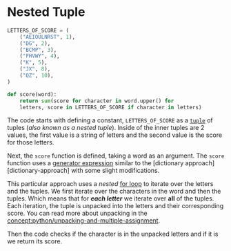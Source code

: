 # Nested Tuple

```python
LETTERS_OF_SCORE = (
    ("AEIOULNRST", 1),
    ("DG", 2),
    ("BCMP", 3),
    ("FHVWY", 4),
    ("K", 5),
    ("JX", 8),
    ("QZ", 10),
)

def score(word):
    return sum(score for character in word.upper() for
    letters, score in LETTERS_OF_SCORE if character in letters)
```

The code starts with defining a constant, `LETTERS_OF_SCORE` as a [`tuple`][tuple] of tuples (_also known as a nested tuple_).
Inside of the inner tuples are 2 values, the first value is a string of letters and the second value is the score for those letters.

Next, the `score` function is defined, taking a word as an argument.
The `score` function uses a [generator expression][generator-expression] similar to the [dictionary approach][dictionary-approach] with some slight modifications.

This particular approach uses a _nested_ [for loop][for-loop] to iterate over the letters and the tuples.
We first iterate over the characters in the word and then the tuples.
Which means that for **_each letter_** we iterate over **all** of the tuples.
Each iteration, the tuple is unpacked into the letters and their corresponding score.
You can read more about unpacking in the [concept:python/unpacking-and-multiple-assignment]().

Then the code checks if the character is in the unpacked letters and if it is we return its score.

[generator-expression]: https://peps.python.org/pep-0289/
[for-loop]: https://realpython.com/python-for-loop/
[tuple]: https://docs.python.org/3/tutorial/datastructures.html#tuples-and-sequences
